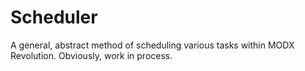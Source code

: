 Scheduler
=========

A general, abstract method of scheduling various tasks within MODX Revolution. Obviously, work in process. 
